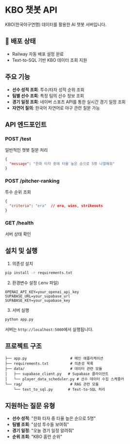 # KBO 챗봇 API

KBO(한국야구연맹) 데이터를 활용한 AI 챗봇 서버입니다.

## 🚀 배포 상태
- Railway 자동 배포 설정 완료
- Text-to-SQL 기반 KBO 데이터 조회 지원

## 주요 기능

- **선수 성적 조회**: 투수/타자 성적 순위 조회
- **팀별 선수 조회**: 특정 팀의 선수 정보 조회
- **경기 일정 조회**: 네이버 스포츠 API를 통한 실시간 경기 일정 조회
- **자연어 질의**: 한국어 자연어로 야구 관련 질문 가능

## API 엔드포인트

### POST /test
일반적인 챗봇 질문 처리
```json
{
  "message": "한화 타자 중에 타율 높은 순으로 5명 나열해줘"
}
```

### POST /pitcher-ranking
투수 순위 조회
```json
{
  "criteria": "era"  // era, wins, strikeouts
}
```

### GET /health
서버 상태 확인

## 설치 및 실행

1. 의존성 설치
```bash
pip install -r requirements.txt
```

2. 환경변수 설정 (.env 파일)
```
OPENAI_API_KEY=your_openai_api_key
SUPABASE_URL=your_supabase_url
SUPABASE_KEY=your_supabase_key
```

3. 서버 실행
```bash
python app.py
```

서버는 `http://localhost:5000`에서 실행됩니다.

## 프로젝트 구조

```
├── app.py                    # 메인 애플리케이션
├── requirements.txt          # 의존성 목록
├── data/                     # 데이터 관련 모듈
│   ├── supabase_client.py   # Supabase 클라이언트
│   └── player_data_scheduler.py # 선수 데이터 수집 스케줄러
└── rag/                      # RAG 관련 모듈
    └── text_to_sql.py       # Text-to-SQL 처리
```

## 지원하는 질문 유형

- **선수 성적**: "한화 타자 중 타율 높은 순으로 5명"
- **팀별 조회**: "삼성 투수들 보여줘"
- **경기 일정**: "오늘 경기 일정 알려줘"
- **순위 조회**: "KBO 홈런 순위"
